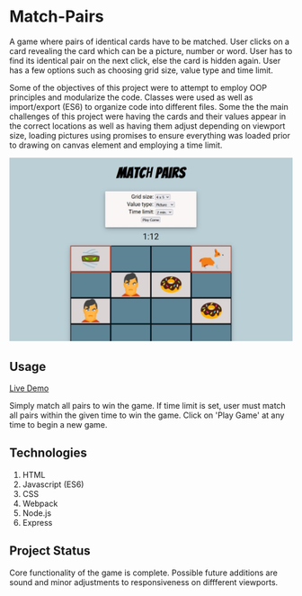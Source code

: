 # Match-Pairs
A game where pairs of identical cards have to be matched.  User clicks on a card revealing the card which can be a picture, number or word.
User has to find its identical pair on the next click, else the card is hidden again.  User has a few options such as choosing 
grid size, value type and time limit.

Some of the objectives of this project were to attempt to employ OOP principles and modularize the code.  Classes were used as well as 
import/export (ES6) to organize code into different files.  Some the the main challenges of this project were having the cards and their values appear in the correct locations as well as having them adjust depending on viewport size, loading pictures using promises to ensure
everything was loaded prior to drawing on canvas element and employing a time limit.

<img src="https://raw.githubusercontent.com/JesseRM/Match-Pairs/master/screenshot/matchpairs.jpg" width="700">

## Usage
[Live Demo](http://matchpairs.herokuapp.com/)

Simply match all pairs to win the game.  If time limit is set, user must match all pairs within the given time to win the game.
Click on 'Play Game' at any time to begin a new game.

## Technologies
1. HTML
2. Javascript (ES6)
3. CSS
4. Webpack
5. Node.js
6. Express

## Project Status
Core functionality of the game is complete.  Possible future additions are sound and minor adjustments to responsiveness on diffferent 
viewports.
